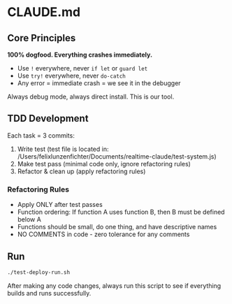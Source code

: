 # CLAUDE.md

## Core Principles

**100% dogfood. Everything crashes immediately.**

- Use `!` everywhere, never `if let` or `guard let`
- Use `try!` everywhere, never `do-catch`
- Any error = immediate crash = we see it in the debugger

Always debug mode, always direct install. This is our tool.

## TDD Development

Each task = 3 commits:
1. Write test (test file is located in: /Users/felixlunzenfichter/Documents/realtime-claude/test-system.js)
2. Make test pass (minimal code only, ignore refactoring rules)
3. Refactor & clean up (apply refactoring rules)

### Refactoring Rules
- Apply ONLY after test passes
- Function ordering: If function A uses function B, then B must be defined below A
- Functions should be small, do one thing, and have descriptive names
- NO COMMENTS in code - zero tolerance for any comments

## Run

```bash
./test-deploy-run.sh
```

After making any code changes, always run this script to see if everything builds and runs successfully.

